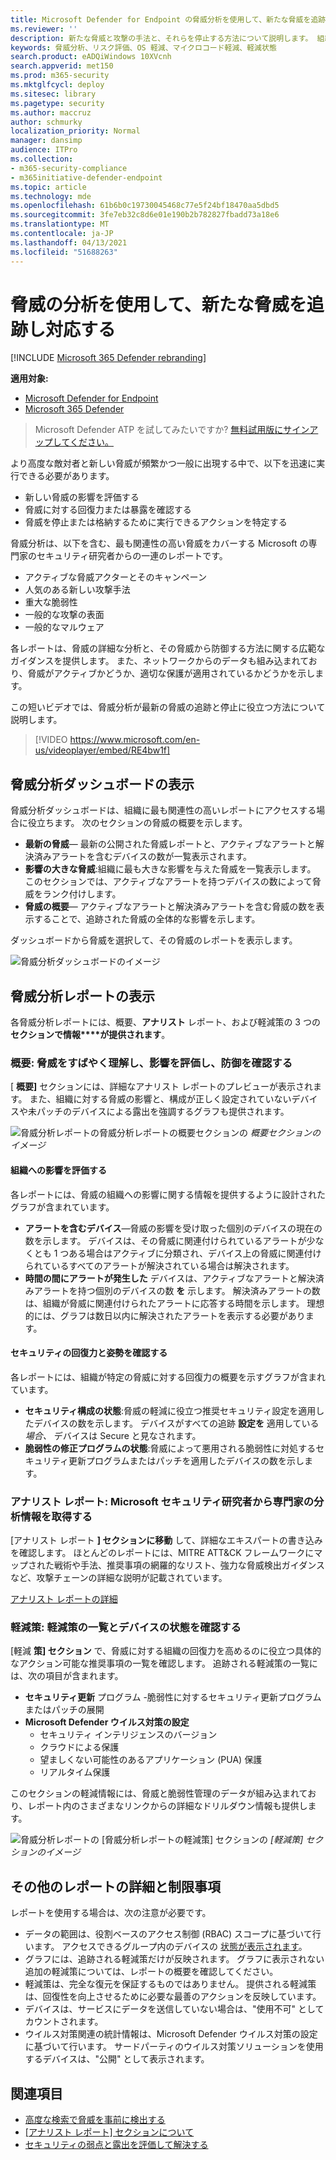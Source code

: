```yaml
---
title: Microsoft Defender for Endpoint の脅威分析を使用して、新たな脅威を追跡して対応する
ms.reviewer: ''
description: 新たな脅威と攻撃の手法と、それらを停止する方法について説明します。 組織への影響を評価し、組織の回復力を評価します。
keywords: 脅威分析、リスク評価、OS 軽減、マイクロコード軽減、軽減状態
search.product: eADQiWindows 10XVcnh
search.appverid: met150
ms.prod: m365-security
ms.mktglfcycl: deploy
ms.sitesec: library
ms.pagetype: security
ms.author: maccruz
author: schmurky
localization_priority: Normal
manager: dansimp
audience: ITPro
ms.collection:
- m365-security-compliance
- m365initiative-defender-endpoint
ms.topic: article
ms.technology: mde
ms.openlocfilehash: 61b6b0c19730045468c77e5f24bf18470aa5dbd5
ms.sourcegitcommit: 3fe7eb32c8d6e01e190b2b782827fbadd73a18e6
ms.translationtype: MT
ms.contentlocale: ja-JP
ms.lasthandoff: 04/13/2021
ms.locfileid: "51688263"
---
```

# <a name="track-and-respond-to-emerging-threats-with-threat-analytics"></a>脅威の分析を使用して、新たな脅威を追跡し対応する 

[!INCLUDE [Microsoft 365 Defender rebranding](../../includes/microsoft-defender.md)]

**適用対象:**
- [Microsoft Defender for Endpoint](https://go.microsoft.com/fwlink/?linkid=2154037)
- [Microsoft 365 Defender](https://go.microsoft.com/fwlink/?linkid=2118804)

> Microsoft Defender ATP を試してみたいですか? [無料試用版にサインアップしてください。](https://www.microsoft.com/microsoft-365/windows/microsoft-defender-atp?ocid=docs-wdatp-exposedapis-abovefoldlink)

より高度な敵対者と新しい脅威が頻繁かつ一般に出現する中で、以下を迅速に実行できる必要があります。

- 新しい脅威の影響を評価する
- 脅威に対する回復力または暴露を確認する
- 脅威を停止または格納するために実行できるアクションを特定する

脅威分析は、以下を含む、最も関連性の高い脅威をカバーする Microsoft の専門家のセキュリティ研究者からの一連のレポートです。

- アクティブな脅威アクターとそのキャンペーン
- 人気のある新しい攻撃手法
- 重大な脆弱性
- 一般的な攻撃の表面
- 一般的なマルウェア

各レポートは、脅威の詳細な分析と、その脅威から防御する方法に関する広範なガイダンスを提供します。 また、ネットワークからのデータも組み込まれており、脅威がアクティブかどうか、適切な保護が適用されているかどうかを示します。

この短いビデオでは、脅威分析が最新の脅威の追跡と停止に役立つ方法について説明します。
<p></p>

> [!VIDEO https://www.microsoft.com/en-us/videoplayer/embed/RE4bw1f]

## <a name="view-the-threat-analytics-dashboard"></a>脅威分析ダッシュボードの表示

脅威分析ダッシュボードは、組織に最も関連性の高いレポートにアクセスする場合に役立ちます。 次のセクションの脅威の概要を示します。

- **最新の脅威**— 最新の公開された脅威レポートと、アクティブなアラートと解決済みアラートを含むデバイスの数が一覧表示されます。
- **影響の大きな脅威**:組織に最も大きな影響を与えた脅威を一覧表示します。 このセクションでは、アクティブなアラートを持つデバイスの数によって脅威をランク付けします。
- **脅威の概要**— アクティブなアラートと解決済みアラートを含む脅威の数を表示することで、追跡された脅威の全体的な影響を示します。

ダッシュボードから脅威を選択して、その脅威のレポートを表示します。

![脅威分析ダッシュボードのイメージ](images/ta_dashboard.png)

## <a name="view-a-threat-analytics-report"></a>脅威分析レポートの表示

各脅威分析レポートには、概要、**アナリスト** レポート、および軽減策の 3 つの **セクションで情報****が提供されます**。

### <a name="overview-quickly-understand-the-threat-assess-its-impact-and-review-defenses"></a>概要: 脅威をすばやく理解し、影響を評価し、防御を確認する

[ **概要]** セクションには、詳細なアナリスト レポートのプレビューが表示されます。 また、組織に対する脅威の影響と、構成が正しく設定されていないデバイスや未パッチのデバイスによる露出を強調するグラフも提供されます。

![脅威分析レポートの脅威分析レポートの概要セクションの ](images/ta-overview.png)
 _概要セクションのイメージ_

#### <a name="assess-the-impact-to-your-organization"></a>組織への影響を評価する
各レポートには、脅威の組織への影響に関する情報を提供するように設計されたグラフが含まれています。
- **アラートを含むデバイス**—脅威の影響を受け取った個別のデバイスの現在の数を示します。 デバイスは、その脅威に関連付けられているアラートが少なくとも 1 つある場合はアクティブに分類され、デバイス上の脅威に関連付けられているすべてのアラートが解決されている場合は解決されます。 
- **時間の間にアラートが発生した** デバイスは、アクティブなアラートと解決済みアラートを持つ個別のデバイスの数 **を** 示します。 解決済みアラートの数は、組織が脅威に関連付けられたアラートに応答する時間を示します。 理想的には、グラフは数日以内に解決されたアラートを表示する必要があります。

#### <a name="review-security-resilience-and-posture"></a>セキュリティの回復力と姿勢を確認する
各レポートには、組織が特定の脅威に対する回復力の概要を示すグラフが含まれています。
- **セキュリティ構成の状態**:脅威の軽減に役立つ推奨セキュリティ設定を適用したデバイスの数を示します。 デバイスがすべての追跡 **設定を** 適用している _場合、_ デバイスは Secure と見なされます。
- **脆弱性の修正プログラムの状態**:脅威によって悪用される脆弱性に対処するセキュリティ更新プログラムまたはパッチを適用したデバイスの数を示します。

### <a name="analyst-report-get-expert-insight-from-microsoft-security-researchers"></a>アナリスト レポート: Microsoft セキュリティ研究者から専門家の分析情報を取得する
[アナリスト レポート **] セクションに移動** して、詳細なエキスパートの書き込みを確認します。 ほとんどのレポートには、MITRE ATT&CK フレームワークにマップされた戦術や手法、推奨事項の網羅的なリスト、強力な脅威検出ガイダンスなど、攻撃チェーンの詳細[](advanced-hunting-overview.md)な説明が記載されています。

[アナリスト レポートの詳細](threat-analytics-analyst-reports.md)

### <a name="mitigations-review-list-of-mitigations-and-the-status-of-your-devices"></a>軽減策: 軽減策の一覧とデバイスの状態を確認する
[軽減 **策] セクション** で、脅威に対する組織の回復力を高めるのに役立つ具体的なアクション可能な推奨事項の一覧を確認します。 追跡される軽減策の一覧には、次の項目が含まれます。

- **セキュリティ更新** プログラム -脆弱性に対するセキュリティ更新プログラムまたはパッチの展開
- **Microsoft Defender ウイルス対策の設定**
  - セキュリティ インテリジェンスのバージョン
  - クラウドによる保護  
  - 望ましくない可能性のあるアプリケーション (PUA) 保護
  - リアルタイム保護
 
このセクションの軽減情報には、脅威と[](next-gen-threat-and-vuln-mgt.md)脆弱性管理のデータが組み込まれており、レポート内のさまざまなリンクからの詳細なドリルダウン情報も提供します。

![脅威分析レポートの [脅威分析レポートの軽減策] セクションの ](images/ta-mitigations.png)
 _[軽減策] セクションのイメージ_

## <a name="additional-report-details-and-limitations"></a>その他のレポートの詳細と制限事項
レポートを使用する場合は、次の注意が必要です。 

- データの範囲は、役割ベースのアクセス制御 (RBAC) スコープに基づいて行います。 アクセスできるグループ内のデバイスの [状態が表示されます](machine-groups.md)。
- グラフには、追跡される軽減策だけが反映されます。 グラフに表示されない追加の軽減策については、レポートの概要を確認してください。
- 軽減策は、完全な復元を保証するものではありません。 提供される軽減策は、回復性を向上させるために必要な最善のアクションを反映しています。
- デバイスは、サービスにデータを送信していない場合は、"使用不可" としてカウントされます。
- ウイルス対策関連の統計情報は、Microsoft Defender ウイルス対策の設定に基づいて行います。 サードパーティのウイルス対策ソリューションを使用するデバイスは、"公開" として表示されます。

## <a name="related-topics"></a>関連項目
- [高度な検索で脅威を事前に検出する](advanced-hunting-overview.md) 
- [[アナリスト レポート] セクションについて](threat-analytics-analyst-reports.md)
- [セキュリティの弱点と露出を評価して解決する](next-gen-threat-and-vuln-mgt.md)
